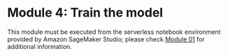 # Module 4: Train the model

This module must be executed from the serverless notebook environment provided by Amazon SageMaker Studio; please check <a href="../01_configure_sagemaker_studio/">Module 01</a> for additional information.
